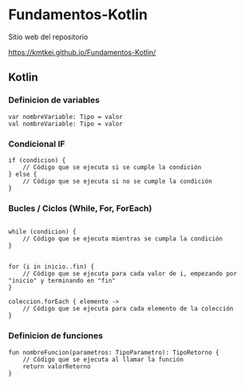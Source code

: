 # Fundamentos-Kotlin


Sitio web del repositorio 

https://kmtkei.github.io/Fundamentos-Kotlin/

## Kotlin 

### Definicion de variables 
```
var nombreVariable: Tipo = valor
val nombreVariable: Tipo = valor
```

### Condicional IF 
```
if (condicion) {
    // Código que se ejecuta si se cumple la condición
} else {
    // Código que se ejecuta si no se cumple la condición
}

```
### Bucles / Ciclos (While, For, ForEach) 
```

while (condicion) {
    // Código que se ejecuta mientras se cumpla la condición
}
```
```

for (i in inicio..fin) {
    // Código que se ejecuta para cada valor de i, empezando por "inicio" y terminando en "fin"
}

```

```
coleccion.forEach { elemento ->
    // Código que se ejecuta para cada elemento de la colección
}
```

### Definicion de funciones 

```
fun nombreFuncion(parametros: TipoParametro): TipoRetorno {
    // Código que se ejecuta al llamar la función
    return valorRetorno
}

```
